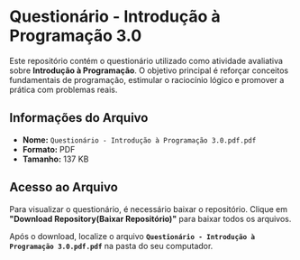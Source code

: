 #  Questionário - Introdução à Programação 3.0

Este repositório contém o questionário utilizado como atividade avaliativa sobre **Introdução à Programação**. O objetivo principal é reforçar conceitos fundamentais de programação, estimular o raciocínio lógico e promover a prática com problemas reais.

##  Informações do Arquivo

- **Nome:** `Questionário - Introdução à Programação 3.0.pdf.pdf`
- **Formato:** PDF
- **Tamanho:** 137 KB

##  Acesso ao Arquivo

Para visualizar o questionário, é necessário baixar o repositório. Clique em **"Download Repository(Baixar Repositório)"** para baixar todos os arquivos.

Após o download, localize o arquivo **`Questionário - Introdução à Programação 3.0.pdf.pdf`** na pasta do seu computador.


